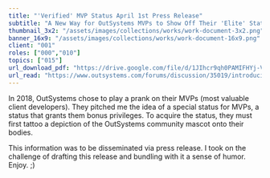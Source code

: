 ```yaml
---
title: "'Verified' MVP Status April 1st Press Release"
subtitle: "A New Way for OutSystems MVPs to Show Off Their 'Elite' Status"
thumbnail_3x2: "/assets/images/collections/works/work-document-3x2.png"
banner_16x9: "/assets/images/collections/works/work-document-16x9.png"
client: "001"
roles: ["000","010"]
topics: ["015"]
url_download_pdf: "https://drive.google.com/file/d/1JIhcr9qh0PAMIFHYj-Vlvf0yuVHiWvH5/view?usp=sharing"
url_read: "https://www.outsystems.com/forums/discussion/35019/introducing-verified-mvp-status/"
---
```

In 2018, OutSystems chose to play a prank on their MVPs (most valuable client developers). They pitched me the idea of a special status for MVPs, a status that grants them bonus privileges. To acquire the status, they must first tattoo a depiction of the OutSystems community mascot onto their bodies.

This information was to be disseminated via press release. I took on the challenge of drafting this release and bundling with it a sense of humor. Enjoy. ;)
